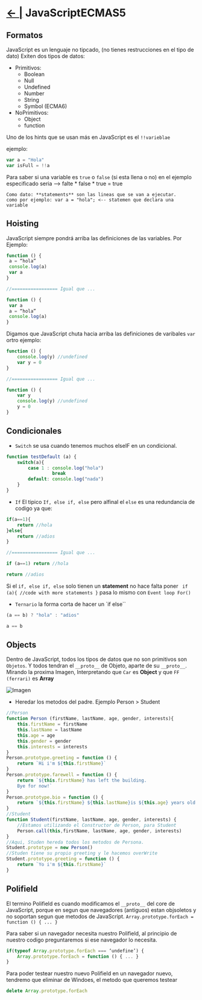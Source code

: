 # [← |](https://github.com/VGamezz19/skylab-curso/blob/dev/course/semana01/)  JavaScriptECMAS5

## Formatos

JavaScript es un lenguaje no tipcado, (no tienes restrucciones en el tipo de dato)
Exiten dos tipos de datos:
-   Primitivos:
    - Boolean 
    - Null 
    - Undefined
    - Number
    - String 
    - Symbol (ECMA6)
-   NoPrimitivos:
    - Object
    - function

Uno de los hints que se usan más en JavaScript es el `!!varieblae`

ejemplo: 

````javascript
var a = "Hola"
var isFull = !!a
````

Para saber si una variable es `true` o `false` (si esta llena o no) en el ejemplo especificado seria --> falte * false * true = true

````
Como dato: **statements** son las lineas que se van a ejecutar. 
como por ejemplo: var a = "hola"; <-- statemen que declara una variable
````

## Hoisting

JavaScript siempre pondrá arriba las definiciones de las variables. Por Ejemplo:

```javascript
function () {
 a = “hola”
 console.log(a)
 var a
}

//================= Igual que ...

function () {
 var a
 a = “hola”
 console.log(a)
}
```

Digamos que JavaScript chuta hacia arriba las definiciones de varibales `var`
ortro ejemplo:

```javascript
function () {
    console.log(y) //undefined
    var y = 0
}

//================= Igual que ...

function () {
    var y
    console.log(y) //undefined
    y = 0
}
```


## Condicionales

- `Switch` se usa cuando tenemos muchos elseIF en un condicional.

````javascript
function testDefault (a) {
    switch(a){
        case 1 : console.log("hola")
                 break
        default: console.log("nada")
    }
}
````

- `If` El tipico `If, else if, else` pero alfinal el `else` es una redundancia de codigo ya que:
`````javascript
if(a==1){
    return //hola
}else{
    return //adios
}

//================= Igual que ...

if (a==1) return //hola

return //adios
`````

Si el `if, else if, else` solo tienen un **statement** no hace falta poner ` if (a){ //code with more statements }`
pasa lo mismo con `Event loop For()`


- `Ternario` la forma corta de hacer un `if else``

````javascript
(a == b) ? "hola" : "adios"

a == b 

````


## Objects

Dentro de JavaScript, todos los tipos de datos que no son  primitivos son `Objetos`. 
Y todos tendran el `__proto__` de Objeto, aparte de su `__proto__`.
Mirando la proxima Imagen, Interpretando que `Car` es **Object** y que `FF (ferrari)` es **Array**

![Imagen](https://github.com/VGamezz19/skylab-curso/blob/dev/course/semana01/public/herencias.jpg)


- Heredar los metodos del padre. Ejemplo Person > Student

```javascript
//Person
function Person (firstName, lastName, age, gender, interests){
    this.firstName = firstName
    this.lastName = lastName
    this.age = age
    this.gender = gender
    this.interests = interests
}
Person.prototype.greeting = function () {
    return `Hi i'm ${this.firstName}`
}
Person.prototype.farewell = function () {
    return `${this.firstName} has left the building.
    Bye for now!`
}
Person.prototype.bio = function () {
    return `${this.firstName} ${this.lastName}is ${this.age} years old. ${(this.gender == 'famel') ? "She" : "He"} likes ${this.interests.join(", ")}`;
}
//Student
function Student(firstName, lastName, age, gender, interests) {
    //Estamos utilizando el Constructor de Person, para Student
    Person.call(this,firstName, lastName, age, gender, interests)
}
//Aqui, Studen hereda todos los metodos de Persona.
Student.prototype = new Person()
//Studen tiene su propio greeting y le hacemos overWrite
Student.prototype.greeting = function () {
    return `Yo i'm ${this.firstName}`
}
```

## Polifield

El termino Polifield es cuando modificamos el `__proto__` del core de JavaScript, porque en segun que navegadores (antiguos) estan objsoletos y no soportan segun que metodos de JavaScript.
`Array.prototype.forEach = function () { ... }`

Para saber si un navegador necesita nuestro Polifield, al principio de nuestro codigo preguntaremos si ese navegador lo necesita.
```javascript
if(typeof Array.prototype.forEach === ‘undefine’) {
    Array.prototype.forEach = function () { ... }
}
```

Para poder testear nuestro nuevo Polifield en un navegador nuevo, tendremo que eliminar de Windoes, el metodo que queremos testear
``` javascript
delete Array.prototype.forEach
```


